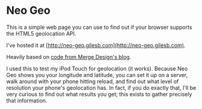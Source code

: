 Neo Geo
=======

This is a simple web page you can use to find out if your browser supports the HTML5 geolocation API.

I've hosted it at [http://neo-geo.gilesb.com](http://neo-geo.gilesb.com).

Heavily based on [code from Merge Design's blog](http://merged.ca/iphone/html5-geolocation).

I used this to test my iPod Touch for geolocation (it works). Because Neo Geo shows you your longitude and latitude, you can set it up on a server, walk around with your phone hitting reload, and find out what level of resolution your phone's geolocation has. In fact, if you do exactly that, I'll be very curious to find out what results you get; this exists to gather precisely that information.
